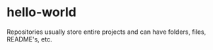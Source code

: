 # hello-world
Repositories usually store entire projects and can have folders, files, README's, etc.
